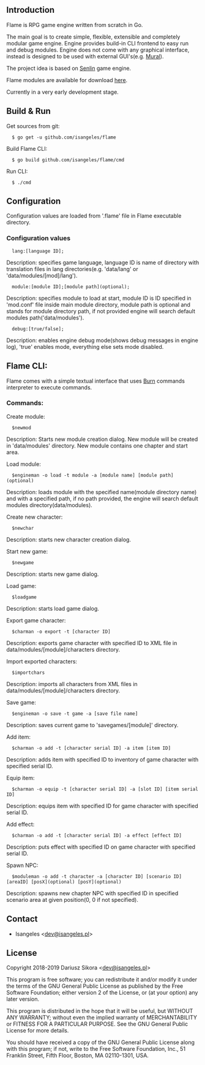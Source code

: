 ## Introduction
  Flame is RPG game engine written from scratch in Go.
  
  The main goal is to create simple, flexible, extensible and completely modular game engine. Engine provides build-in CLI frontend to easy run and debug modules. Engine does not come with any graphical interface, instead is designed to be used with external GUI's(e.g. [Mural](https://github.com/isangeles/mural)).
  
  The project idea is based on [Senlin](https://github.com/isangeles/senlin) game engine.

  Flame modules are available for download [here](http://flame.isangeles.pl/mods).
  
  Currently in a very early development stage.

## Build & Run
  Get sources from git:
```
  $ go get -u github.com/isangeles/flame
```
  Build Flame CLI:
```
  $ go build github.com/isangeles/flame/cmd
```
  Run CLI:
```
  $ ./cmd
```

## Configuration
Configuration values are loaded from '.flame' file in Flame executable directory.

### Configuration values
```
  lang:[language ID];
```
Description: specifies game language, language ID is name of directory with translation files in lang directories(e.g. 'data/lang' or 'data/modules/[mod]/lang').

```
  module:[module ID];[module path](optional);
```
Description: specifies module to load at start, module ID is ID specified in 'mod.conf' file inside main module directory, module path is optional and stands for module directory path, if not provided engine will search default modules path('data/modules').

```
  debug:[true/false];
```
Description: enables engine debug mode(shows debug messages in engine log), 'true' enables mode, everything else sets mode disabled.

## Flame CLI:
Flame comes with a simple textual interface that uses [Burn](https://github.com/Isangeles/flame/tree/master/cmd/burn) commands interpreter to execute commands.

### Commands:
Create module:
```
  $newmod
```
Description: Starts new module creation dialog. New module will be created in 'data/modules' directory. New module contains one chapter and start area.

Load module:
```
  $engineman -o load -t module -a [module name] [module path](optional)
```
Description: loads module with the specified name(module directory name) and with a specified path,
if no path provided, the engine will search default modules directory(data/modules).

Create new character:
```
  $newchar
```
Description: starts new character creation dialog.

Start new game:
```
  $newgame
```
Description: starts new game dialog.

Load game:
```
  $loadgame
```
Description: starts load game dialog.

Export game character:
```
  $charman -o export -t [character ID]
```
Description: exports game character with specified ID to XML file in
data/modules/[module]/characters directory.

Import exported characters:
```
  $importchars
```
Description: imports all characters from XML files in
data/modules/[module]/characters directory.

Save game:
```
  $engineman -o save -t game -a [save file name]
```
Description: saves current game to 'savegames/[module]' directory.

Add item:
```
  $charman -o add -t [character serial ID] -a item [item ID]
```
Description: adds item with specified ID to inventory of game character with specified serial ID.

Equip item:
```
  $charman -o equip -t [character serial ID] -a [slot ID] [item serial ID]
```
Description: equips item with specified ID for game character with specified serial ID.

Add effect:
```
  $charman -o add -t [character serial ID] -a effect [effect ID]
```
Description: puts effect with specified ID on game character with specified serial ID.

Spawn NPC:
```
  $moduleman -o add -t character -a [character ID] [scenario ID] [areaID] [posX](optional) [posY](optional)
```
Description: spawns new chapter NPC with specified ID in specified scenario area at given position(0, 0 if not specified).

## Contact
* Isangeles <<dev@isangeles.pl>>

## License
Copyright 2018-2019 Dariusz Sikora <<dev@isangeles.pl>>
 
This program is free software; you can redistribute it and/or modify
it under the terms of the GNU General Public License as published by
the Free Software Foundation; either version 2 of the License, or
(at your option) any later version.
 
This program is distributed in the hope that it will be useful,
but WITHOUT ANY WARRANTY; without even the implied warranty of
MERCHANTABILITY or FITNESS FOR A PARTICULAR PURPOSE.  See the
GNU General Public License for more details.
 
You should have received a copy of the GNU General Public License
along with this program; if not, write to the Free Software
Foundation, Inc., 51 Franklin Street, Fifth Floor, Boston,
MA 02110-1301, USA.
